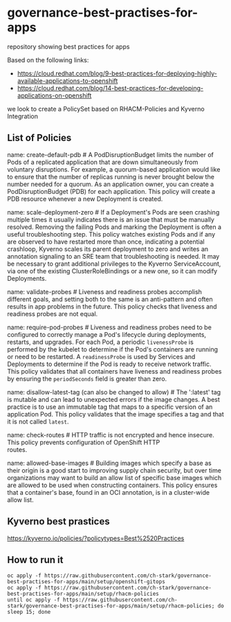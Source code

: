 # governance-best-practises-for-apps

repository showing best practices for apps

Based on the following links:

* https://cloud.redhat.com/blog/9-best-practices-for-deploying-highly-available-applications-to-openshift
* https://cloud.redhat.com/blog/14-best-practices-for-developing-applications-on-openshift

we look to create a PolicySet based on RHACM-Policies and Kyverno Integration

## List of Policies 

name: create-default-pdb # A PodDisruptionBudget limits the number of Pods of a replicated application that
      are down simultaneously from voluntary disruptions. For example, a quorum-based
      application would like to ensure that the number of replicas running is never brought
      below the number needed for a quorum. As an application owner, you can create a PodDisruptionBudget (PDB)
      for each application. This policy will create a PDB resource whenever a new Deployment is created.

name: scale-deployment-zero # If a Deployment's Pods are seen crashing multiple times it usually indicates
      there is an issue that must be manually resolved. Removing the failing Pods and
      marking the Deployment is often a useful troubleshooting step. This policy watches
      existing Pods and if any are observed to have restarted more than
      once, indicating a potential crashloop, Kyverno scales its parent deployment to zero
      and writes an annotation signaling to an SRE team that troubleshooting is needed.
      It may be necessary to grant additional privileges to the Kyverno ServiceAccount,
      via one of the existing ClusterRoleBindings or a new one, so it can modify Deployments.

name: validate-probes # Liveness and readiness probes accomplish different goals, and setting both to the same
      is an anti-pattern and often results in app problems in the future. This policy
      checks that liveness and readiness probes are not equal.
      
name: require-pod-probes # Liveness and readiness probes need to be configured to correctly manage a Pod's
      lifecycle during deployments, restarts, and upgrades. For each Pod, a periodic
      `livenessProbe` is performed by the kubelet to determine if the Pod's containers
      are running or need to be restarted. A `readinessProbe` is used by Services
      and Deployments to determine if the Pod is ready to receive network traffic.
      This policy validates that all containers have liveness and readiness probes by
      ensuring the `periodSeconds` field is greater than zero.
      
name: disallow-latest-tag (can also be changed to allow) # The ':latest' tag is mutable and can lead to unexpected errors if
      the image changes. A best practice is to use an immutable tag that maps to
      a specific version of an application Pod. This policy validates that the image
      specifies a tag and that it is not called `latest`.      

name: check-routes # HTTP traffic is not encrypted and hence insecure. This policy prevents configuration of OpenShift HTTP   
      routes.

name: allowed-base-images # Building images which specify a base as their origin is a good start
      to improving supply chain security, but over time organizations
      may want to build an allow list of specific base images which
      are allowed to be used when constructing containers. This policy ensures
      that a container's base, found in an OCI annotation, is in a cluster-wide
      allow list.


## Kyverno best prastices

https://kyverno.io/policies/?policytypes=Best%2520Practices




## How to run it
```shell
oc apply -f https://raw.githubusercontent.com/ch-stark/governance-best-practises-for-apps/main/setup/openshift-gitops
oc apply -f https://raw.githubusercontent.com/ch-stark/governance-best-practises-for-apps/main/setup/rhacm-policies
until oc apply -f https://raw.githubusercontent.com/ch-stark/governance-best-practises-for-apps/main/setup/rhacm-policies; do sleep 15; done
```




